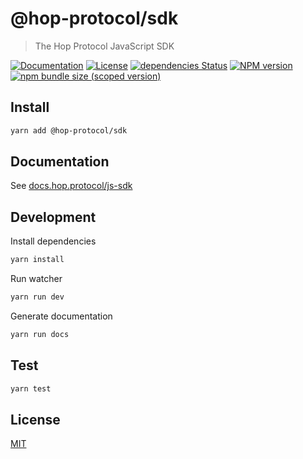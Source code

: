 # @hop-protocol/sdk

> The Hop Protocol JavaScript SDK

[![Documentation](https://img.shields.io/badge/documentation-available-green.svg?style=flat)](https://docs.hop.exchange/js-sdk/)
[![License](http://img.shields.io/badge/license-MIT-blue.svg)](https://raw.githubusercontent.com/@hop-protocol/sdk/master/LICENSE)
[![dependencies Status](https://david-dm.org/@hop-protocol/sdk/status.svg)](https://david-dm.org/@hop-protocol/sdk)
[![NPM version](https://badge.fury.io/js/%40hop-protocol%2Fsdk.svg)](https://badge.fury.io/js/%40hop-protocol%2Fsdk)
[![npm bundle size (scoped version)](https://img.shields.io/bundlephobia/minzip/@hop-protocol/sdk/latest.svg)](https://bundlephobia.com/result?p=@hop-protocol/sdk@latest)

## Install

```bash
yarn add @hop-protocol/sdk
```

## Documentation

See [docs.hop.protocol/js-sdk](https://docs.hop.exchange/js-sdk)

## Development

Install dependencies

```bash
yarn install
```

Run watcher

```bash
yarn run dev
```

Generate documentation

```bash
yarn run docs
```

## Test

```bash
yarn test
```

## License

[MIT](LICENSE)

